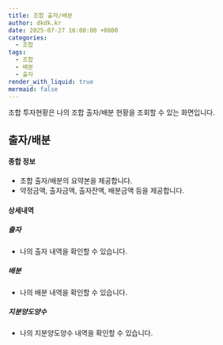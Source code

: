 ```yaml
---
title: 조합 출자/배분
author: dkdk.kr
date: 2025-07-27 16:00:00 +0800
categories:
  - 조합
tags:
  - 조합
  - 배분
  - 출자
render_with_liquid: true
mermaid: false
---
```

조합 투자현황은 나의 조합 출자/배분 현황을 조회할 수 있는 화면입니다. 
## 출자/배분
#### 종합 정보
 - 조합 출자/배분의 요약본을 제공합니다. 
 - 약정금액, 출자금액, 출자잔액, 배분금액 등을 제공합니다. 
#### 상세내역
##### 출자
- 나의 출자 내역을 확인할 수 있습니다. 
##### 배분
- 나의 배분 내역을 확인할 수 있습니다.
##### 지분양도양수
- 나의 지분양도양수 내역을 확인할 수 있습니다.